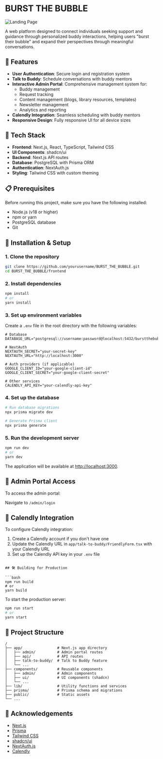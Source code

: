 # BURST THE BUBBLE

![Landing Page](./public/LandingPage.png)

A web platform designed to connect individuals seeking support and guidance through personalized buddy interactions, helping users "burst their bubble" and expand their perspectives through meaningful conversations.

## 🌟 Features

- **User Authentication**: Secure login and registration system
- **Talk to Buddy**: Schedule conversations with buddy mentors
- **Interactive Admin Portal**: Comprehensive management system for:
  - Buddy management
  - Request tracking
  - Content management (blogs, library resources, templates)
  - Newsletter management
  - Analytics and reporting
- **Calendly Integration**: Seamless scheduling with buddy mentors
- **Responsive Design**: Fully responsive UI for all device sizes

## 🚀 Tech Stack

- **Frontend**: Next.js, React, TypeScript, Tailwind CSS
- **UI Components**: shadcn/ui
- **Backend**: Next.js API routes
- **Database**: PostgreSQL with Prisma ORM
- **Authentication**: NextAuth.js
- **Styling**: Tailwind CSS with custom theming

## 📋 Prerequisites

Before running this project, make sure you have the following installed:

- Node.js (v18 or higher)
- npm or yarn
- PostgreSQL database
- Git

## 🔧 Installation & Setup

### 1. Clone the repository

```bash
git clone https://github.com/yourusername/BURST_THE_BUBBLE.git
cd BURST_THE_BUBBLE/frontend
```

### 2. Install dependencies

```bash
npm install
# or
yarn install
```

### 3. Set up environment variables

Create a `.env` file in the root directory with the following variables:

```
# Database
DATABASE_URL="postgresql://username:password@localhost:5432/burstthebubble"

# NextAuth
NEXTAUTH_SECRET="your-secret-key"
NEXTAUTH_URL="http://localhost:3000"

# Auth providers (if applicable)
GOOGLE_CLIENT_ID="your-google-client-id"
GOOGLE_CLIENT_SECRET="your-google-client-secret"

# Other services
CALENDLY_API_KEY="your-calendly-api-key"
```

### 4. Set up the database

```bash
# Run database migrations
npx prisma migrate dev

# Generate Prisma client
npx prisma generate
```

### 5. Run the development server

```bash
npm run dev
# or
yarn dev
```

The application will be available at [http://localhost:3000](http://localhost:3000).


## 📝 Admin Portal Access

To access the admin portal:

 Navigate to `/admin/login`

## 🔄 Calendly Integration

To configure Calendly integration:

1. Create a Calendly account if you don't have one
2. Update the Calendly URL in `app/talk-to-buddy/FriendlyForm.tsx` with your Calendly URL
3. Set up the Calendly API key in your `.env` file
```

## 🛠️ Building for Production

```bash
npm run build
# or
yarn build
```

To start the production server:

```bash
npm run start
# or
yarn start
```

## 📁 Project Structure

```
/
├── app/                # Next.js app directory
│   ├── admin/          # Admin portal routes
│   ├── api/            # API routes
│   ├── talk-to-buddy/  # Talk to Buddy feature
│   └── ...
├── components/         # Reusable components
│   ├── admin/          # Admin components
│   ├── ui/             # UI components (shadcn)
│   └── ...
├── lib/                # Utility functions and services
├── prisma/             # Prisma schema and migrations
├── public/             # Static assets
└── ...
```


## 🙏 Acknowledgements

- [Next.js](https://nextjs.org/)
- [Prisma](https://www.prisma.io/)
- [Tailwind CSS](https://tailwindcss.com/)
- [shadcn/ui](https://ui.shadcn.com/)
- [NextAuth.js](https://next-auth.js.org/)
- [Calendly](https://calendly.com/)



